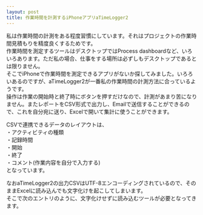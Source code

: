 ```yaml
---
layout: post
title: 作業時間を計測するiPhoneアプリaTimeLogger2
---
```


私は作業時間の計測をある程度習慣にしています。それはプロジェクトの作業時間見積もりを精度良くするためです。  
作業時間を測定するツールはデスクトップではProcess dashboardなど、いろいろあります。ただ私の場合、仕事をする場所は必ずしもデスクトップであるとは限りません。  
そこでiPhoneで作業時間を測定できるアプリがないか探してみました。いろろいあるのですが、aTimeLogger2が一番私の作業時間の計測方法に合っているようです。  
操作は作業の開始時と終了時にボタンを押すだけなので、計測があまり苦になりません。またレポートをCSV形式で出力し、Emailで送信することができるので、これを自分宛に送り、Excelで開いて集計に使うことができます。

CSVで連携できるデータのレイアウトは、  
・アクティビティの種類  
・記録時間  
・開始  
・終了  
・コメント(作業内容を自分で入力する)  
となっています。

なおaTimeLogger2の出力CSVはUTF-8エンコーディングされているので、そのままExcelに読み込んでも文字化けを起こしてしまいます。  
そこで次のエントリのように、文字化けせずに読み込むツールが必要となってきます。
